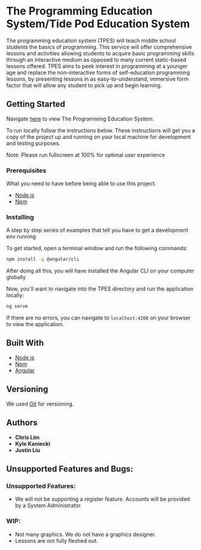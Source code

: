 # The Programming Education System/Tide Pod Education System

The programming education system (TPES) will teach middle school students the basics of programming. This service will offer comprehensive lessons and activities allowing students to acquire basic programming skills through an interactive medium as opposed to many current static-based lessons offered. TPES aims to peek interest in programming at a younger age and replace the non-interactive forms of self-education programming lessons, by presenting lessons in as easy-to-understand, immersive form factor that will allow any student to pick up and begin learning.

## Getting Started

Navigate [here](https://tpes.herokuapp.com/) to view The Programming Education System.

To run locally follow the instructions below. These instructions will get you a copy of the project up and running on your local machine for development and testing purposes.

Note: Please run fullscreen at 100% for optimal user experience

### Prerequisites

What you need to have before being able to use this project.

* [Node.js](https://nodejs.org/en/download/)
* [Npm](https://www.npmjs.com/get-npm)

### Installing

A step by step series of examples that tell you have to get a development env running

To get started, open a terminal window and run the following commands:

```bash
npm install -g @angular/cli
```

After doing all this, you will have installed the Angular CLI on your computer globally

Now, you'll want to navigate into the TPES directory and run the application locally:

```bash
ng serve
```

If there are no errors, you can navigate to `localhost:4200` on your browser to view the application.

## Built With

* [Node.js](https://nodejs.org/en/download/)
* [Npm](https://www.npmjs.com/get-npm)
* [Angular](https://angular.io)

## Versioning

We used [Git](https://git-scm.com) for versioning. 

## Authors

* **Chris Lim**
* **Kyle Kaniecki**
* **Justin Liu**

## Unsupported Features and Bugs:
### Unsupported Features:
* We will not be supporting a register feature. Accounts will be provided by a System Administrator.

### WIP:
* Not many graphics. We do not have a graphics designer.
* Lessons are not fully fleshed out.
